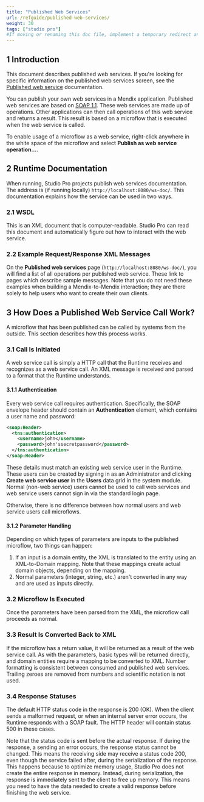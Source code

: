 ```yaml
---
title: "Published Web Services"
url: /refguide/published-web-services/
weight: 30
tags: ["studio pro"]
#If moving or renaming this doc file, implement a temporary redirect and let the respective team know they should update the URL in the product. See Mapping to Products for more details.
---
```


## 1 Introduction

This document describes published web services. If you're looking for specific information on the published web services screen, see the [Published web service](/refguide/published-web-service/) documentation.

You can publish your own web services in a Mendix application. Published web services are based on [SOAP 1.1](https://www.w3.org/TR/2000/NOTE-SOAP-20000508/). These web services are made up of operations. Other applications can then call operations of this web service and returns a result. This result is based on a microflow that is executed when the web service is called.

To enable usage of a microflow as a web service, right-click anywhere in the white space of the microflow and select **Publish as web service operation...**.

## 2 Runtime Documentation

When running, Studio Pro projects publish web services documentation. The address is (if running locally) `http://localhost:8080/ws-doc/`. This documentation explains how the service can be used in two ways.

### 2.1 WSDL

This is an XML document that is computer-readable. Studio Pro can read this document and automatically figure out how to interact with the web service.

### 2.2 Example Request/Response XML Messages

On the **Published web services** page (`http://localhost:8080/ws-doc/`), you will find a list of all operations per published web service. These link to pages which describe sample messages. Note that you do not need these examples when building a Mendix-to-Mendix interaction; they are there solely to help users who want to create their own clients.

## 3 How Does a Published Web Service Call Work?

A microflow that has been published can be called by systems from the outside. This section describes how this process works.

### 3.1 Call Is Initiated

A web service call is simply a HTTP call that the Runtime receives and recognizes as a web service call. An XML message is received and parsed to a format that the Runtime understands.

#### 3.1.1 Authentication

Every web service call requires authentication. Specifically, the SOAP envelope header should contain an **Authentication** element, which contains a user name and password:

```xml
<soap:Header>
  <tns:authentication>
    <username>john</username>
    <password>john'ssecretpassword</password>
  </tns:authentication>
</soap:Header>
```

These details must match an existing web service user in the Runtime. These users can be created by signing in as an Administrator and clicking **Create web service user** in the **Users** data grid in the system module. Normal (non-web service) users cannot be used to call web services and web service users cannot sign in via the standard login page.

Otherwise, there is no difference between how normal users and web service users call microflows.

#### 3.1.2 Parameter Handling

Depending on which types of parameters are inputs to the published microflow, two things can happen:

1. If an input is a domain entity, the XML is translated to the entity using an XML-to-Domain mapping. Note that these mappings create actual domain objects, depending on the mapping.
2. Normal parameters (integer, string, etc.) aren't converted in any way and are used as inputs directly.

### 3.2 Microflow Is Executed

Once the parameters have been parsed from the XML, the microflow call proceeds as normal.

### 3.3 Result Is Converted Back to XML

If the microflow has a return value, it will be returned as a result of the web service call. As with the parameters, basic types will be returned directly, and domain entities require a mapping to be converted to XML. Number formatting is consistent between consumed and published web services. Trailing zeroes are removed from numbers and scientific notation is not used.

### 3.4 Response Statuses

The default HTTP status code in the response is 200 (OK). When the client sends a malformed request, or when an internal server error occurs, the Runtime responds with a SOAP fault. The HTTP header will contain status 500 in these cases.

Note that the status code is sent before the actual response. If during the response, a sending an error occurs, the response status cannot be changed. This means the receiving side may receive a status code 200, even though the service failed after, during the serialization of the response. This happens because to optimize memory usage, Studio Pro does not create the entire response in memory. Instead, during serialization, the response is immediately sent to the client to free up memory. This means you need to have the data needed to create a valid response before finishing the web service.
